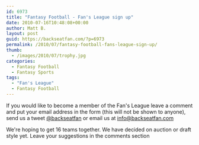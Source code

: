 ```yaml
---
id: 6973
title: "Fantasy Football - Fan's League sign up"
date: 2010-07-16T10:48:08+00:00
author: Matt B.
layout: post
guid: https://backseatfan.com/?p=6973
permalink: /2010/07/fantasy-football-fans-league-sign-up/
thumb:
  - /images/2010/07/trophy.jpg
categories:
  - Fantasy Football
  - Fantasy Sports
tags:
  - "Fan's League"
  - Fantasy Football
---
```


<div class="entry">
  <p>
    If you would like to become a member of the Fan's League leave a comment and put your email address in the form (this will not be shown to anyone), send us a tweet <a href="http://www.twitter.com/backseatfan">@backseatfan</a> or email us at <a href="mailto:info@backseatfan.com">info@backseatfan.com</a>
  </p>

  <p>
    We're hoping to get 16 teams together. We have decided on auction or draft style yet. Leave your suggestions in the comments section
  </p>
</div>
